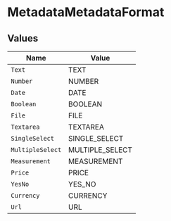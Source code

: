 # MetadataMetadataFormat


## Values

| Name             | Value            |
| ---------------- | ---------------- |
| `Text`           | TEXT             |
| `Number`         | NUMBER           |
| `Date`           | DATE             |
| `Boolean`        | BOOLEAN          |
| `File`           | FILE             |
| `Textarea`       | TEXTAREA         |
| `SingleSelect`   | SINGLE_SELECT    |
| `MultipleSelect` | MULTIPLE_SELECT  |
| `Measurement`    | MEASUREMENT      |
| `Price`          | PRICE            |
| `YesNo`          | YES_NO           |
| `Currency`       | CURRENCY         |
| `Url`            | URL              |